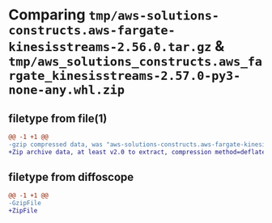 # Comparing `tmp/aws-solutions-constructs.aws-fargate-kinesisstreams-2.56.0.tar.gz` & `tmp/aws_solutions_constructs.aws_fargate_kinesisstreams-2.57.0-py3-none-any.whl.zip`

## filetype from file(1)

```diff
@@ -1 +1 @@
-gzip compressed data, was "aws-solutions-constructs.aws-fargate-kinesisstreams-2.56.0.tar", last modified: Wed Apr 24 20:29:36 2024, max compression
+Zip archive data, at least v2.0 to extract, compression method=deflate
```

## filetype from diffoscope

```diff
@@ -1 +1 @@
-GzipFile
+ZipFile
```

